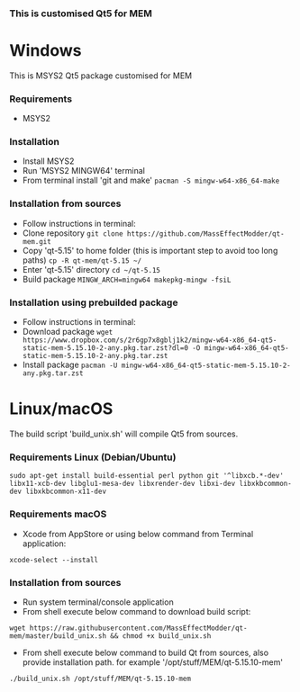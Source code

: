 ### This is customised Qt5 for MEM ###

# Windows #
This is MSYS2 Qt5 package customised for MEM

### Requirements ###
 - MSYS2

### Installation ###
 - Install MSYS2
 - Run 'MSYS2 MINGW64' terminal
 - From terminal install 'git and make' `pacman -S mingw-w64-x86_64-make`

### Installation from sources ###
 - Follow instructions in terminal:
 - Clone repository `git clone https://github.com/MassEffectModder/qt-mem.git`
 - Copy 'qt-5.15' to home folder (this is important step to avoid too long paths) `cp -R qt-mem/qt-5.15 ~/`
 - Enter 'qt-5.15' directory `cd ~/qt-5.15`
 - Build package `MINGW_ARCH=mingw64 makepkg-mingw -fsiL`

### Installation using prebuilded package ###
 - Follow instructions in terminal:
 - Download package `wget https://www.dropbox.com/s/2r6gp7x8gblj1k2/mingw-w64-x86_64-qt5-static-mem-5.15.10-2-any.pkg.tar.zst?dl=0 -O mingw-w64-x86_64-qt5-static-mem-5.15.10-2-any.pkg.tar.zst`
 - Install package `pacman -U mingw-w64-x86_64-qt5-static-mem-5.15.10-2-any.pkg.tar.zst`

# Linux/macOS #
The build script 'build_unix.sh' will compile Qt5 from sources.

### Requirements Linux (Debian/Ubuntu) ###
`sudo apt-get install build-essential perl python git '^libxcb.*-dev' libx11-xcb-dev libglu1-mesa-dev libxrender-dev libxi-dev libxkbcommon-dev libxkbcommon-x11-dev`

### Requirements macOS ###
- Xcode from AppStore or using below command from Terminal application:

`xcode-select --install`

### Installation from sources ###
- Run system terminal/console application
- From shell execute below command to download build script:

`wget https://raw.githubusercontent.com/MassEffectModder/qt-mem/master/build_unix.sh && chmod +x build_unix.sh`
- From shell execute below command to build Qt from sources, also provide installation path. for example '/opt/stuff/MEM/qt-5.15.10-mem'

`./build_unix.sh /opt/stuff/MEM/qt-5.15.10-mem`
